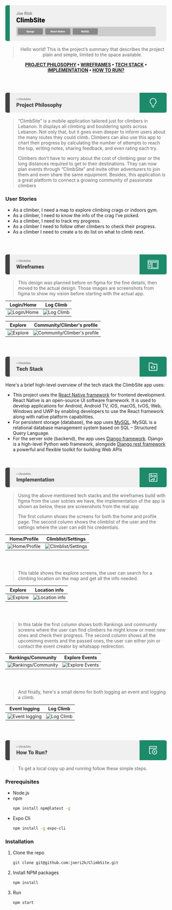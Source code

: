 <img src="./readme/title1.svg"/>

<div align="center">

> Hello world! This is the project’s summary that describes the project plain and simple, limited to the space available.

**[PROJECT PHILOSOPHY](https://github.com/joeri2k/ClimbSite#-project-philosophy) • [WIREFRAMES](https://github.com/joeri2k/ClimbSite#-wireframes) • [TECH STACK](https://github.com/joeri2k/ClimbSite#-tech-stack) • [IMPLEMENTATION](https://github.com/joeri2k/ClimbSite#-impplementation) • [HOW TO RUN?](https://github.com/joeri2k/ClimbSite#-how-to-run)**

</div>

<br><br>

<img src="./readme/title2.svg"/>

> “ClimbSite” is a mobile application tailored just for climbers in Lebanon. It displays all climbing and bouldering spots across Lebanon. Not only that, but it goes even deeper to inform users about the many routes they could climb.
> Climbers can also use this app to chart their progress by calculating the number of attempts to reach the top, writing notes, sharing feedback, and even rating each try.
>
> Climbers don’t have to worry about the cost of climbing gear or the long distances required to get to their destinations. They can now plan events through “ClimbSite” and invite other adventurers to join them and even share the same equipment. Besides, this application is a great platform to connect a growing community of passionate climbers

### User Stories

- As a climber, I need a map to explore climbing crags or indoors gym.
- As a climber, I need to know the info of the crag I’ve picked.
- As a climber, I need to track my progress.
- As a climber I need to follow other climbers to check their progress.
- As a climber I need to create a to do list on what to climb next.

<br><br>

<img src="./readme/title3.svg"/>

> This design was planned before on figma for the fine details, then moved to the actual design.
> Those images are screenshots from figma to show my vision before starting with the actual app.

| Login/Home                                                                        | Log Climb                                                                        |
| --------------------------------------------------------------------------------- | -------------------------------------------------------------------------------- |
| ![Login/Home](https://github.com/joeri2k/ClimbSite/blob/master/readme/figma1.png) | ![Log Climb](https://github.com/joeri2k/ClimbSite/blob/master/readme/figma2.png) |

| Explore                                                                        | Community/Climber's profile                                                                        |
| ------------------------------------------------------------------------------ | -------------------------------------------------------------------------------------------------- |
| ![Explore](https://github.com/joeri2k/ClimbSite/blob/master/readme/figma3.png) | ![Community/Climber's profile](https://github.com/joeri2k/ClimbSite/blob/master/readme/figma5.png) |

<br><br>

<img src="./readme/title4.svg"/>

Here's a brief high-level overview of the tech stack the ClimbSite app uses:

- This project uses the [React Native framework](https://reactnative.dev/) for frontend development. React Native is an open-source UI software framework. It is used to develop applications for Android, Android TV, iOS, macOS, tvOS, Web, Windows and UWP by enabling developers to use the React framework along with native platform capabilities.
- For persistent storage (database), the app uses [MySQL](https://www.mysql.com/). MySQL is a relational database management system based on SQL – Structured Query Language.
- For the server side (backend), the app uses [Django framework](https://www.djangoproject.com/). Django is a high-level Python web framework, alongside [Django rest framework](https://www.django-rest-framework.org/) a powerful and flexible toolkit for building Web APIs

<br><br>
<img src="./readme/title5.svg"/>

> Using the above mentioned tech stacks and the wireframes build with figma from the user sotries we have, the implementation of the app is shown as below, these are screenshots from the real app
> 
> The first column shows the screens for both the home and profile page. The second column shows the climblist of the user and the settings where the user can edit his credentials.


| Home/Profile | Climblist/Settings |
| -------------------------------------------------------------------------------------------------------------- | -------------------------------------------------------------------------------------------------------------------- |
| ![Home/Profile](https://github.com/joeri2k/ClimbSite/blob/master/readme/climbsite-screenshots/climbsite-1.png) | ![Climblist/Settings](https://github.com/joeri2k/ClimbSite/blob/master/readme/climbsite-screenshots/climbsite-2.png) |




<br><br>



> This table shows the explore screens, the user can search for a climbing location on the map and get all the info needed.

| Explore | Location info|
| --------------------------------------------------------------------------------------------------------- | --------------------------------------------------------------------------------------------------------------- |
| ![Explore](https://github.com/joeri2k/ClimbSite/blob/master/readme/climbsite-screenshots/climbsite-3.png) | ![Location info](https://github.com/joeri2k/ClimbSite/blob/master/readme/climbsite-screenshots/climbsite-4.png) |



<br><br>



> In this table the first column shows both Rankings and community screens where the user can find climbers he might know or meet new ones and check their progress. The second column shows all the upcomimng events and the passed ones, the user can either join or contact the event creator by whatsapp redirection.

| Rankings/Community                                                                                 |                                                                 Explore Events                                                                            |
| -------------------------------------------------------------------------------------------------------------- | ------------------------------------------------------------------------------------------------------------------------ |
| ![Rankings/Community](https://github.com/joeri2k/ClimbSite/blob/master/readme/climbsite-screenshots/climbsite-6.png) | ![Explore Events](https://github.com/joeri2k/ClimbSite/blob/master/readme/climbsite-screenshots/climbsite-9.png) |


<br><br>

> And finally, here's a small demo for both logging an event and logging a climb.

|     Event logging                                                                                       |                                                        Log Climb                                                                                                             |
| ------------------------------------------------------------------------------------------------------- | -------------------------------------------------------------------------------------------------------------------------- |
| ![Event logging](https://github.com/joeri2k/ClimbSite/blob/master/readme/climbsite-screenshots/climbsite-1.gif) | ![Log Climb](https://github.com/joeri2k/ClimbSite/blob/master/readme/climbsite-screenshots/climbsite-2.gif) | 



<br><br>


<img src="./readme/title6.svg"/>


> To get a local copy up and running follow these simple steps.

### Prerequisites

- Node.js
- npm
  ```sh
  npm install npm@latest -g
  ```
- Expo Cli
  ```sh
  npm install -g expo-cli
  ```

### Installation


1. Clone the repo
   ```sh
   git clone git@github.com:joeri2k/ClimbSite.git
   ```
2. Install NPM packages
   ```sh
   npm install
   ```
3. Run 
   ```sh
   npm start
   ```
